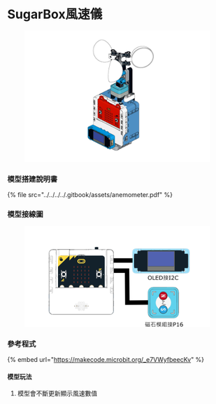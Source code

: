# SugarBox風速儀

<figure><img src="../../../../.gitbook/assets/Lesson 7 Wind Vane modeling.png" alt=""><figcaption></figcaption></figure>

### 模型搭建說明書

{% file src="../../../../.gitbook/assets/anemometer.pdf" %}

### 模型接線圖

<figure><img src="../../../../.gitbook/assets/anemometer_wiring.png" alt=""><figcaption></figcaption></figure>

### 參考程式

{% embed url="https://makecode.microbit.org/_e7VWyfbeecKv" %}

#### 模型玩法

1. 模型會不斷更新顯示風速數值
